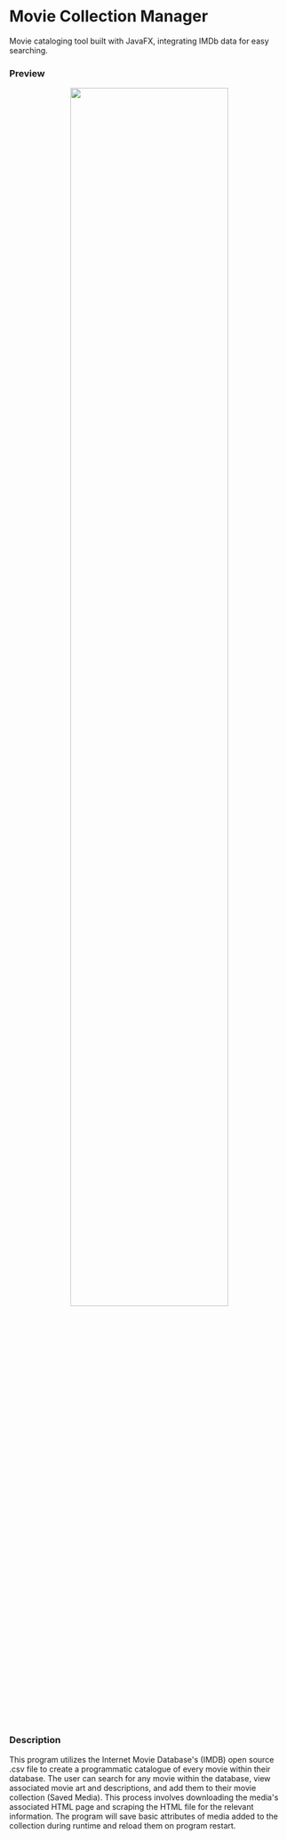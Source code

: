 # Movie Collection Manager
Movie cataloging tool built with JavaFX, integrating IMDb data for easy searching.

### Preview
<div align="center">
    <img width="75%" src="https://i.imgur.com/VnHTvPF.gif"/>
</div>

<br />

### Description
This program utilizes the Internet Movie Database's (IMDB) open source .csv file to create a programmatic catalogue of every movie within their database. The user can search for any movie within the database, view associated movie art and descriptions, and add them to their movie collection (Saved Media). This process involves downloading the media's associated HTML page and scraping the HTML file for the relevant information. The program will save basic attributes of media added to the collection during runtime and reload them on program restart.


